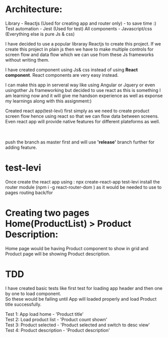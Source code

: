
# Architecture:

Library - Reactjs (Used for creating app and router only) - to save time :)
Test automation - Jest (Used for test)
All components - Javascript/css (Everything else is pure Js & css)

I have decided to use a popular libraray Reactjs to create this project. If we create this project in plain js then we have to make multiple controls for screen flow and data flow which we can use from these Js frameworks without writing them.<br>

I have created component using Js& css instead of using <b>React component</b>. React components are very easy instead.

I can make this app in serveral way like using Angular or Jquery or even usingother Js frameworking but decided to use react as this is something I am learning now and it will give me handson experience as well as exponse my learnings along with this assignment:)



Created react app(test-levi) first simply as we need to create product screen flow hence using react so that we can flow data between screens.
<br>Even react app will provide native features for different plateforms as well.

<br><br> push the branch as master first and will use <b>'release'</b> branch further for adding feature.

# test-levi
Once create the react app using : npx create-react-app test-levi
install the router module (npm i -g react-router-dom ) as it would be needed to use to pages routing back/for

# Creating two pages Home(ProductList) > Product Description:<br>

Home page would be having Product component to show in grid and Product page will be showing Product description.

# TDD
I have created basic tests like first test for loading app header and then one by one to load component.
<br> So these would be failing until App will loaded properly and load Product title successfully.

Test 1: App load home - 'Product title'<br>
Test 2: Load product list - 'Product count shown'<br>
Test 3: Product selected - 'Product selected and switch to desc view'<br>
Test 4: Product description - 'Product description'<br>
